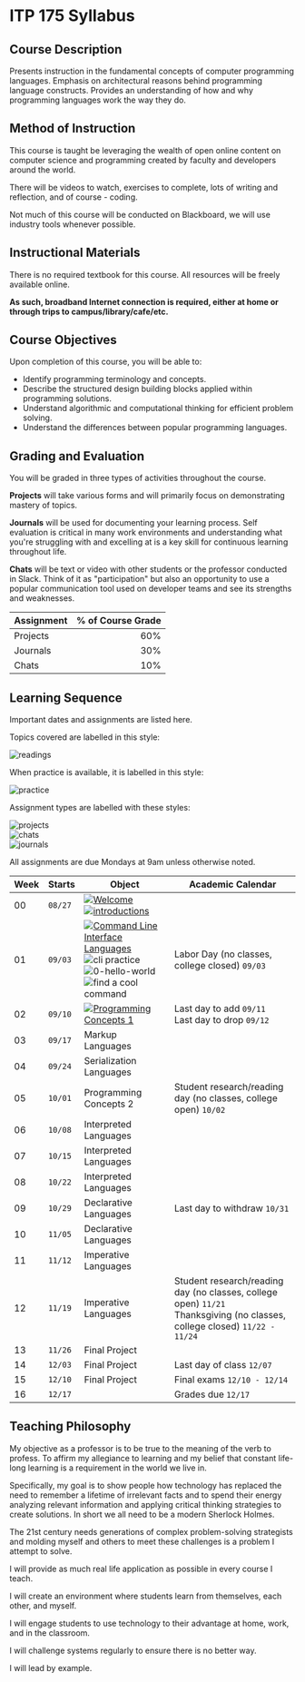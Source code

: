 # ITP 175 Syllabus

## Course Description

Presents instruction in the fundamental concepts of computer programming languages. Emphasis on architectural reasons behind programming language constructs. Provides an understanding of how and why programming languages work the way they do.

## Method of Instruction

This course is taught be leveraging the wealth of open online content on computer science and programming created by faculty and developers around the world.

There will be videos to watch, exercises to complete, lots of writing and reflection, and of course - coding.

Not much of this course will be conducted on Blackboard, we will use industry tools whenever possible.

## Instructional Materials

There is no required textbook for this course. All resources will be freely available online.

**As such, broadband Internet connection is required, either at home or through trips to campus/library/cafe/etc.**

## Course Objectives

Upon completion of this course, you will be able to:

* Identify programming terminology and concepts.
* Describe the structured design building blocks applied within programming solutions.
* Understand algorithmic and computational thinking for efficient problem solving.
* Understand the differences between popular programming languages.

## Grading and Evaluation

You will be graded in three types of activities throughout the course.

**Projects** will take various forms and will primarily focus on demonstrating mastery of topics.

**Journals** will be used for documenting your learning process. Self evaluation is critical in many work environments and understanding what you're struggling with and excelling at is a key skill for continuous learning throughout life.

**Chats** will be text or video with other students or the professor conducted in Slack. Think of it as "participation" but also an opportunity to use a popular communication tool used on developer teams and see its strengths and weaknesses.

|Assignment |  % of Course Grade |
|:----------|-------------------:|
| Projects  |                60% |
| Journals  |                30% |
| Chats     |                10% |

## Learning Sequence

Important dates and assignments are listed here.

Topics covered are labelled in this style:

![readings](https://img.shields.io/badge/:-Reading_Topic-333.svg?logo=read-the-docs&logoColor=white&style=for-the-badge)

When practice is available, it is labelled in this style:  

![practice](https://img.shields.io/badge/:-Practice_Topic-333.svg?logo=codecademy&logoColor=white&style=for-the-badge)  

Assignment types are labelled with these styles:

![projects](https://img.shields.io/badge/:_Point_Value-projects-brightgreen.svg?logo=github&logoColor=white&style=for-the-badge)  
![chats](https://img.shields.io/badge/:_Point_Value-Slack_Chats-orange.svg?style=for-the-badge&logo=slack)  
![journals](https://img.shields.io/badge/:_Point_Value-Journals-blue.svg?logo=github&logoColor=white&style=for-the-badge)

All assignments are due Mondays at 9am unless otherwise noted.

| Week | Starts | Object | Academic Calendar |
|------|--------|--------|-------------------|
|00|`08/27`| [![Welcome](https://img.shields.io/badge/:-Welcome-333.svg?logo=read-the-docs&logoColor=white&style=for-the-badge)](welcome)<br />[![introductions](https://img.shields.io/badge/:_5-Introductions-orange.svg?logo=slack&style=for-the-badge)](chats/Introductions)| |
|01|`09/03`|[![Command Line Interface Languages](https://img.shields.io/badge/:-Command_Line_Interfaces-333.svg?logo=read-the-docs&logoColor=white&style=for-the-badge)](cli-languages)<br />![cli practice](https://img.shields.io/badge/:-Learn_the_Command_Line-333.svg?logo=codecademy&logoColor=white&style=for-the-badge)<br />![0-hello-world](https://img.shields.io/badge/:_10-0--hello--world-blue.svg?logo=github&logoColor=white&style=for-the-badge)<br />![find a cool command](https://img.shields.io/badge/:_5-Find_a_cool_command-orange.svg?logo=slack&style=for-the-badge) |Labor Day (no classes, college closed) `09/03` |
|02|`09/10`| [![Programming Concepts 1](https://img.shields.io/badge/:-Programming_concepts_1-333.svg?logo=read-the-docs&logoColor=white&style=for-the-badge)](programming-concepts-1) | Last day to add `09/11`<br />Last day to drop `09/12`|
|03|`09/17`| Markup Languages ||
|04|`09/24`| Serialization Languages ||
|05|`10/01`| Programming Concepts 2 |Student research/reading day (no classes, college open) `10/02`|
|06|`10/08`| Interpreted Languages ||
|07|`10/15`| Interpreted Languages ||
|08|`10/22`| Interpreted Languages ||
|09|`10/29`| Declarative Languages |Last day to withdraw `10/31` |
|10|`11/05`| Declarative Languages||
|11|`11/12`| Imperative Languages||
|12|`11/19`| Imperative Languages|Student research/reading day (no classes, college open) `11/21`<br />Thanksgiving (no classes, college closed) `11/22 - 11/24`|
|13|`11/26`| Final Project ||
|14|`12/03`| Final Project |Last day of class `12/07` |
|15|`12/10`| Final Project |Final exams `12/10 - 12/14` |
|16|`12/17`| |Grades due `12/17` |

## Teaching Philosophy

My objective as a professor is to be true to the meaning of the verb to profess. To affirm my allegiance to learning and my belief that constant life-long learning is a requirement in the world we live in.

Specifically, my goal is to show people how technology has replaced the need to remember a lifetime of irrelevant facts and to spend their energy analyzing relevant information and applying critical thinking strategies to create solutions. In short we all need to be a modern Sherlock Holmes.

The 21st century needs generations of complex problem-solving strategists and molding myself and others to meet these challenges is a problem I attempt to solve.

I will provide as much real life application as possible in every course I teach.

I will create an environment where students learn from themselves, each other, and myself.

I will engage students to use technology to their advantage at home, work, and in the classroom.

I will challenge systems regularly to ensure there is no better way.

I will lead by example.
